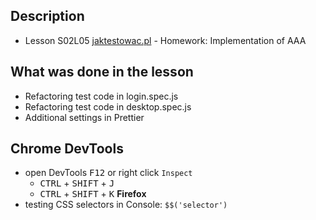 ## Description
- Lesson S02L05 [jaktestowac.pl](https://jaktestowac.pl/lesson/pw1s02l05/) - Homework: Implementation of AAA
 
## What was done in the lesson
- Refactoring test code in login.spec.js
- Refactoring test code in desktop.spec.js
- Additional settings in Prettier

## Chrome DevTools

- open DevTools <kbd>F12</kbd> or right click `Inspect`  
    - <kbd>CTRL</kbd> + <kbd>SHIFT</kbd> + <kbd>J</kbd>  
    - <kbd>CTRL</kbd> + <kbd>SHIFT</kbd> + <kbd>K</kbd> **Firefox**
- testing CSS selectors in Console: `$$('selector')`  